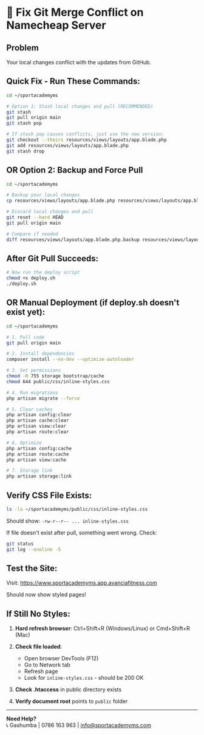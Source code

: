 # 🔧 Fix Git Merge Conflict on Namecheap Server

## Problem
Your local changes conflict with the updates from GitHub.

## Quick Fix - Run These Commands:

```bash
cd ~/sportacademyms

# Option 1: Stash local changes and pull (RECOMMENDED)
git stash
git pull origin main
git stash pop

# If stash pop causes conflicts, just use the new version:
git checkout --theirs resources/views/layouts/app.blade.php
git add resources/views/layouts/app.blade.php
git stash drop
```

## OR Option 2: Backup and Force Pull

```bash
cd ~/sportacademyms

# Backup your local changes
cp resources/views/layouts/app.blade.php resources/views/layouts/app.blade.php.backup

# Discard local changes and pull
git reset --hard HEAD
git pull origin main

# Compare if needed
diff resources/views/layouts/app.blade.php.backup resources/views/layouts/app.blade.php
```

## After Git Pull Succeeds:

```bash
# Now run the deploy script
chmod +x deploy.sh
./deploy.sh
```

## OR Manual Deployment (if deploy.sh doesn't exist yet):

```bash
cd ~/sportacademyms

# 1. Pull code
git pull origin main

# 2. Install dependencies
composer install --no-dev --optimize-autoloader

# 3. Set permissions
chmod -R 755 storage bootstrap/cache
chmod 644 public/css/inline-styles.css

# 4. Run migrations
php artisan migrate --force

# 5. Clear caches
php artisan config:clear
php artisan cache:clear
php artisan view:clear
php artisan route:clear

# 6. Optimize
php artisan config:cache
php artisan route:cache
php artisan view:cache

# 7. Storage link
php artisan storage:link
```

## Verify CSS File Exists:

```bash
ls -la ~/sportacademyms/public/css/inline-styles.css
```

Should show: `-rw-r--r-- ... inline-styles.css`

If file doesn't exist after pull, something went wrong. Check:

```bash
git status
git log --oneline -5
```

## Test the Site:

Visit: https://www.sportacademyms.app.avanciafitness.com

Should now show styled pages!

## If Still No Styles:

1. **Hard refresh browser**: Ctrl+Shift+R (Windows/Linux) or Cmd+Shift+R (Mac)

2. **Check file loaded**:
   - Open browser DevTools (F12)
   - Go to Network tab
   - Refresh page
   - Look for `inline-styles.css` - should be 200 OK

3. **Check .htaccess** in public directory exists

4. **Verify document root** points to `public` folder

---

**Need Help?**  
📞 Gashumba | 0786 163 963 | info@sportacademyms.com
